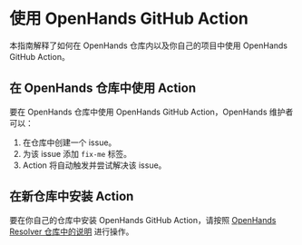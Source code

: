 # 使用 OpenHands GitHub Action

本指南解释了如何在 OpenHands 仓库内以及你自己的项目中使用 OpenHands GitHub Action。

## 在 OpenHands 仓库中使用 Action

要在 OpenHands 仓库中使用 OpenHands GitHub Action，OpenHands 维护者可以：

1. 在仓库中创建一个 issue。
2. 为该 issue 添加 `fix-me` 标签。
3. Action 将自动触发并尝试解决该 issue。

## 在新仓库中安装 Action

要在你自己的仓库中安装 OpenHands GitHub Action，请按照 [OpenHands Resolver 仓库中的说明](https://github.com/All-Hands-AI/openhands/resolver?tab=readme-ov-file#using-the-github-actions-workflow) 进行操作。
